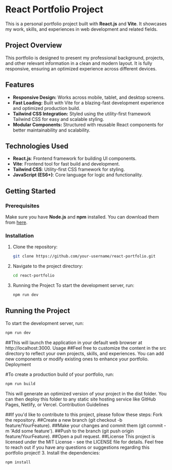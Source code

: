 # React Portfolio Project

This is a personal portfolio project built with **React.js** and **Vite**. It showcases my work, skills, and experiences in web development and related fields.

## Project Overview

This portfolio is designed to present my professional background, projects, and other relevant information in a clean and modern layout. It is fully responsive, ensuring an optimized experience across different devices.

## Features

- **Responsive Design:** Works across mobile, tablet, and desktop screens.
- **Fast Loading:** Built with Vite for a blazing-fast development experience and optimized production build.
- **Tailwind CSS Integration:** Styled using the utility-first framework Tailwind CSS for easy and scalable styling.
- **Modular Components:** Structured with reusable React components for better maintainability and scalability.

## Technologies Used

- **React.js**: Frontend framework for building UI components.
- **Vite**: Frontend tool for fast build and development.
- **Tailwind CSS**: Utility-first CSS framework for styling.
- **JavaScript (ES6+)**: Core language for logic and functionality.

## Getting Started

### Prerequisites

Make sure you have **Node.js** and **npm** installed. You can download them from [here](https://nodejs.org/).

### Installation

1. Clone the repository:

   ```bash
   git clone https://github.com/your-username/react-portfolio.git
2. Navigate to the project directory:
   ```bash
   cd react-portfolio
   ```

3. Running the Project
   To start the development server, run:
   ```bash
   npm run dev
   ```
## Running the Project

To start the development server, run:

```bash
npm run dev
```
##This will launch the application in your default web browser at http://localhost:3000.
Usage
##Feel free to customize the content in the src directory to reflect your own projects, skills, and experiences. You can add new components or modify existing ones to enhance your portfolio.
Deployment

#To create a production build of your portfolio, run:
   ```bash
   npm run build
   ```
This will generate an optimized version of your project in the dist folder. You can then deploy this folder to any static site hosting service like GitHub Pages, Netlify, or Vercel.
Contribution Guidelines

##If you'd like to contribute to this project, please follow these steps:
Fork the repository.
##Create a new branch (git checkout -b feature/YourFeature).
##Make your changes and commit them (git commit -m 'Add some feature').
##Push to the branch (git push origin feature/YourFeature).
##Open a pull request.
##License
This project is licensed under the MIT License - see the LICENSE file for details. Feel free to reach out if you have any questions or suggestions regarding this portfolio project!
3. Install the dependencies:
```bash
npm install
```

